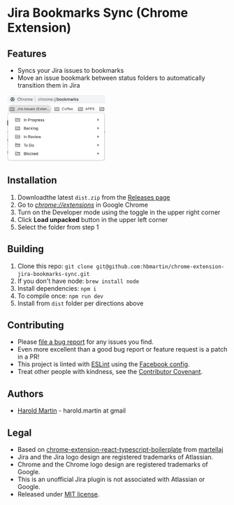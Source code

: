 # Jira Bookmarks Sync (Chrome Extension)

## Features

* Syncs your Jira issues to bookmarks
* Move an issue bookmark between status folders to automatically transition them in Jira

<img src="media/screenshot.png" height="150" />

## Installation

1. Downloadthe latest  `dist.zip` from the [Releases page](https://github.com/hbmartin/chrome-extension-jira-bookmarks-sync/releases)
2. Go to [_chrome://extensions_](chrome://extensions) in Google Chrome
3. Turn on the Developer mode using the toggle in the upper right corner
4. Click **Load unpacked** button in the upper left corner 
5. Select the folder from step 1

## Building

1. Clone this repo: `git clone git@github.com:hbmartin/chrome-extension-jira-bookmarks-sync.git`
2. If you don't have node: `brew install node`
3. Install dependencies: `npm i`
4. To compile once: `npm run dev`
5. Install from `dist` folder per directions above

## Contributing

* Please [file a bug report](https://github.com/hbmartin/chrome-extension-jira-bookmarks-sync/issues) for any issues you find.
* Even more excellent than a good bug report or feature request is a patch in a PR!
* This project is linted with [ESLint](https://eslint.org/) using the [Facebook config](https://www.npmjs.com/package/eslint-config-fbjs).
* Treat other people with kindness, see the [Contributor Covenant](https://www.contributor-covenant.org/).


## Authors

* [Harold Martin](https://www.linkedin.com/in/harold-martin-98526971/) - harold.martin at gmail

## Legal

* Based on [chrome-extension-react-typescript-boilerplate](https://github.com/martellaj/chrome-extension-react-typescript-boilerplate) from [martellaj](https://github.com/martellaj)
* Jira and the Jira logo design are registered trademarks of Atlassian.
* Chrome and the Chrome logo design are registered trademarks of Google.
* This is an unofficial Jira plugin is not associated with Atlassian or Google.
* Released under [MIT license](LICENSE).
